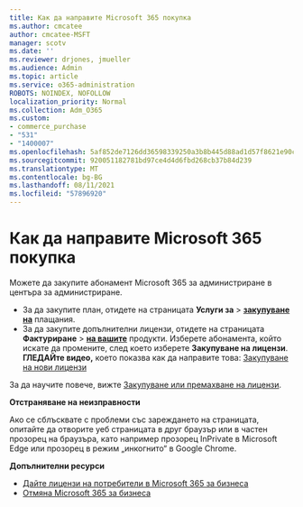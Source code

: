 ```yaml
---
title: Как да направите Microsoft 365 покупка
ms.author: cmcatee
author: cmcatee-MSFT
manager: scotv
ms.date: ''
ms.reviewer: drjones, jmueller
ms.audience: Admin
ms.topic: article
ms.service: o365-administration
ROBOTS: NOINDEX, NOFOLLOW
localization_priority: Normal
ms.collection: Adm_O365
ms.custom:
- commerce_purchase
- "531"
- "1400007"
ms.openlocfilehash: 5af852de7126dd36598339250a3b8b445d88ad1d57f8621e90c8818e8959f12b
ms.sourcegitcommit: 920051182781bd97ce4d4d6fbd268cb37b84d239
ms.translationtype: MT
ms.contentlocale: bg-BG
ms.lasthandoff: 08/11/2021
ms.locfileid: "57896920"
---
```

# <a name="how-to-make-a-microsoft-365-purchase"></a>Как да направите Microsoft 365 покупка

Можете да закупите абонамент Microsoft 365 за администриране в центъра за администриране.
  
- За да закупите план, отидете на страницата **Услуги за** \> **[закупуване на](https://go.microsoft.com/fwlink/p/?linkid=868433)** плащания.
- За да закупите допълнителни лицензи, отидете на страницата **Фактуриране** \> **[на вашите](https://go.microsoft.com/fwlink/p/?linkid=842054)** продукти. Изберете абонамента, който искате да промените, след което изберете **Закупуване на лицензи**.\
**ГЛЕДАЙте видео,** което показва как да направите това: [Закупуване на нови лицензи](https://go.microsoft.com/fwlink/p/?linkid=2154857)
  
За да научите повече, вижте [Закупуване или премахване на лицензи](https://docs.microsoft.com/microsoft-365/commerce/licenses/buy-licenses).

**Отстраняване на неизправности**

Ако се сблъсквате с проблеми със зареждането на страницата, опитайте да отворите уеб страницата в друг браузър или в частен прозорец на браузъра, като например прозорец InPrivate в Microsoft Edge или прозорец в режим „инкогнито“ в Google Chrome.

**Допълнителни ресурси**
  
- [Дайте лицензи на потребители в Microsoft 365 за бизнеса](https://docs.microsoft.com/microsoft-365/admin/add-users/add-users)
- [Отмяна Microsoft 365 за бизнеса](https://docs.microsoft.com/microsoft-365/commerce/subscriptions/cancel-your-subscription)